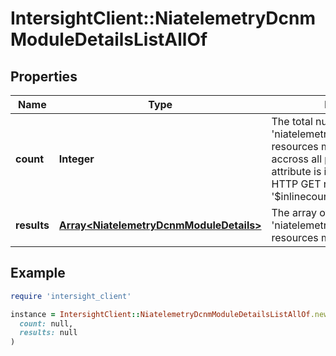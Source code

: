 # IntersightClient::NiatelemetryDcnmModuleDetailsListAllOf

## Properties

| Name | Type | Description | Notes |
| ---- | ---- | ----------- | ----- |
| **count** | **Integer** | The total number of &#39;niatelemetry.DcnmModuleDetails&#39; resources matching the request, accross all pages. The &#39;Count&#39; attribute is included when the HTTP GET request includes the &#39;$inlinecount&#39; parameter. | [optional] |
| **results** | [**Array&lt;NiatelemetryDcnmModuleDetails&gt;**](NiatelemetryDcnmModuleDetails.md) | The array of &#39;niatelemetry.DcnmModuleDetails&#39; resources matching the request. | [optional] |

## Example

```ruby
require 'intersight_client'

instance = IntersightClient::NiatelemetryDcnmModuleDetailsListAllOf.new(
  count: null,
  results: null
)
```

